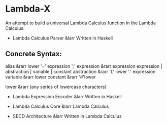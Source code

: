 Lambda-X 
========

An attempt to build a universal Lambda Calculus function in the Lambda Calculus.

* Lambda Calculus Parser &larr Written in Haskell

Concrete Syntax:
----------------
alias &rarr lower '=' expression ';'
expression &rarr expression expression | abstraction | variable | constant
abstraction &rarr 'L' lower '.' expression
variable &rarr lower
constant &rarr '#'lower

lower &rarr (any series of lowercase characters)

* Lambda Expression Encoder &larr Written in Haskell
* Lambda Calculus Core &larr Lambda Calculus

* SECD Architecture &larr Written in Lambda Calculus
